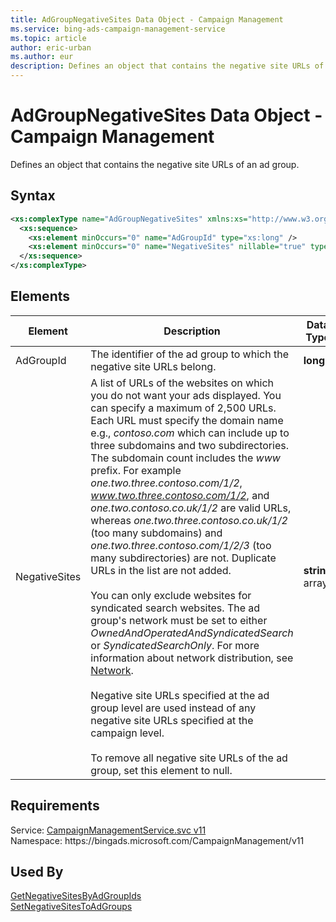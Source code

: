 ```yaml
---
title: AdGroupNegativeSites Data Object - Campaign Management
ms.service: bing-ads-campaign-management-service
ms.topic: article
author: eric-urban
ms.author: eur
description: Defines an object that contains the negative site URLs of an ad group.
---
```

# AdGroupNegativeSites Data Object - Campaign Management
Defines an object that contains the negative site URLs of an ad group.

## Syntax
```xml
<xs:complexType name="AdGroupNegativeSites" xmlns:xs="http://www.w3.org/2001/XMLSchema">
  <xs:sequence>
    <xs:element minOccurs="0" name="AdGroupId" type="xs:long" />
    <xs:element minOccurs="0" name="NegativeSites" nillable="true" type="q23:ArrayOfstring" xmlns:q23="http://schemas.microsoft.com/2003/10/Serialization/Arrays" />
  </xs:sequence>
</xs:complexType>
```

## <a name="elements"></a>Elements

|Element|Description|Data Type|
|-----------|---------------|-------------|
|<a name="adgroupid"></a>AdGroupId|The identifier of the ad group to which the negative site URLs belong.|**long**|
|<a name="negativesites"></a>NegativeSites|A list of URLs of the websites on which you do not want your ads displayed. You can specify a maximum of 2,500 URLs. Each URL must specify the domain name e.g., *contoso.com* which can include up to three subdomains and two subdirectories. The subdomain count includes the *www* prefix. For example *one.two.three.contoso.com/1/2*, *www.two.three.contoso.com/1/2*, and *one.two.contoso.co.uk/1/2* are valid URLs, whereas *one.two.three.contoso.co.uk/1/2* (too many subdomains) and *one.two.three.contoso.com/1/2/3* (too many subdirectories) are not. Duplicate URLs in the list are not added.<br/><br/>You can only exclude websites for syndicated search websites. The ad group's network must be set to either *OwnedAndOperatedAndSyndicatedSearch* or *SyndicatedSearchOnly*. For more information about network distribution, see [Network](network.md).<br/><br/>Negative site URLs specified at the ad group level are used instead of any negative site URLs specified at the campaign level.<br/><br/>To remove all negative site URLs of the ad group, set this element to null.|**string** array|

## Requirements
Service: [CampaignManagementService.svc v11](https://campaign.api.bingads.microsoft.com/Api/Advertiser/CampaignManagement/v11/CampaignManagementService.svc)  
Namespace: https\://bingads.microsoft.com/CampaignManagement/v11  

## Used By
[GetNegativeSitesByAdGroupIds](getnegativesitesbyadgroupids.md)  
[SetNegativeSitesToAdGroups](setnegativesitestoadgroups.md)  
